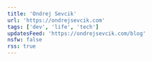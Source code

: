 ```yaml
---
title: 'Ondrej Sevcik'
url: 'https://ondrejsevcik.com'
tags: ['dev', 'life', 'tech']
updatesFeed: 'https://ondrejsevcik.com/blog'
nsfw: false
rss: true
---
```

